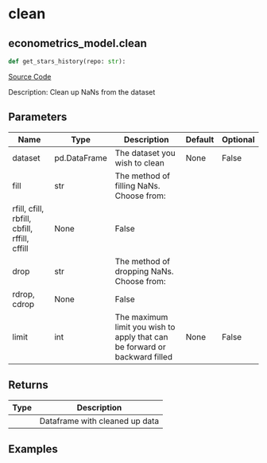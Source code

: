 # clean

## econometrics_model.clean

```python
def get_stars_history(repo: str):
```
[Source Code](https://github.com/OpenBB-finance/OpenBBTerminal/tree/main/openbb_terminal/econometrics/econometrics_model.py#L62)

Description: Clean up NaNs from the dataset

## Parameters

| Name | Type | Description | Default | Optional |
| ---- | ---- | ----------- | ------- | -------- |
| dataset | pd.DataFrame | The dataset you wish to clean | None | False |
| fill | str | The method of filling NaNs. Choose from:
rfill, cfill, rbfill, cbfill, rffill, cffill | None | False |
| drop | str | The method of dropping NaNs. Choose from:
rdrop, cdrop | None | False |
| limit | int | The maximum limit you wish to apply that can be forward or backward filled | None | False |

## Returns

| Type | Description |
| ---- | ----------- |
|  | Dataframe with cleaned up data |

## Examples

